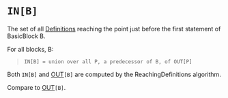 # `IN[B]` #

The set of all [Definitions](Definitions.md) reaching the point just before the first statement of BasicBlock B.

For all blocks, B:

> `IN[B] = union over all P, a predecessor of B, of OUT[P]`

Both `IN[B]` and [OUT](OUT.md)`[B]` are computed by the ReachingDefinitions algorithm.

Compare to [OUT](OUT.md)`[B]`.